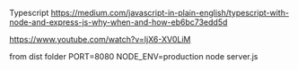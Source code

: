 Typescript
https://medium.com/javascript-in-plain-english/typescript-with-node-and-express-js-why-when-and-how-eb6bc73edd5d

https://www.youtube.com/watch?v=IjX6-XV0LiM

from dist folder
PORT=8080 NODE_ENV=production node server.js